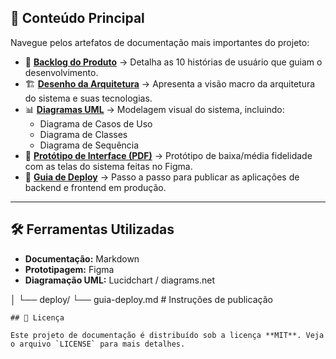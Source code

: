 ## 📑 Conteúdo Principal

Navegue pelos artefatos de documentação mais importantes do projeto:

  - 📜 **[Backlog do Produto](https://www.google.com/search?q=./docs/backlog/backlog.md)** → Detalha as 10 histórias de usuário que guiam o desenvolvimento.
  - 🏗️ **[Desenho da Arquitetura](https://www.google.com/search?q=./docs/arquitetura/arquitetura.md)** → Apresenta a visão macro da arquitetura do sistema e suas tecnologias.
  - 📊 **[Diagramas UML](https://www.google.com/search?q=./docs/uml/)** → Modelagem visual do sistema, incluindo:
      - Diagrama de Casos de Uso
      - Diagrama de Classes
      - Diagrama de Sequência
  - 🎨 **[Protótipo de Interface (PDF)](https://www.google.com/search?q=./docs/prototipo/prototipo-v0.pdf)** → Protótipo de baixa/média fidelidade com as telas do sistema feitas no Figma.
  - 🚀 **[Guia de Deploy](https://www.google.com/search?q=./docs/deploy/guia-deploy.md)** → Passo a passo para publicar as aplicações de backend e frontend em produção.

-----

## 🛠️ Ferramentas Utilizadas

  - **Documentação:** Markdown
  - **Prototipagem:** Figma
  - **Diagramação UML:** Lucidchart / diagrams.net



│
└── deploy/
    └── guia-deploy.md      # Instruções de publicação
```
## 📄 Licença

Este projeto de documentação é distribuído sob a licença **MIT**. Veja o arquivo `LICENSE` para mais detalhes.
